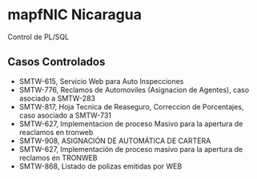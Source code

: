 # mapfNIC Nicaragua
Control de PL/SQL 

##  Casos Controlados
*   SMTW-615, Servicio Web para Auto Inspecciones
*   SMTW-776, Reclamos de Automoviles (Asignacion de Agentes), caso asociado a SMTW-283
*   SMTW-817, Hoja Tecnica de Reaseguro, Correccion de Porcentajes, caso asociado a SMTW-731
*   SMTW-627, Implementacion de proceso Masivo para la apertura de reaclamos en tronweb
*   SMTW-908, ASIGNACIÓN DE AUTOMÁTICA DE CARTERA  
*   SMTW-627, Implementación de proceso masivo para la apertura de reclamos en TRONWEB   
*   SMTW-868, Listado de polizas emitidas por WEB  